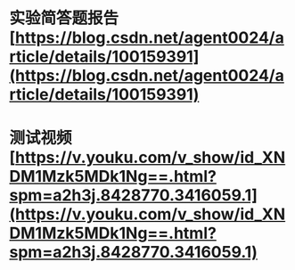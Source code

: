 # 实验简答题报告 [https://blog.csdn.net/agent0024/article/details/100159391](https://blog.csdn.net/agent0024/article/details/100159391)

# 测试视频[https://v.youku.com/v_show/id_XNDM1Mzk5MDk1Ng==.html?spm=a2h3j.8428770.3416059.1](https://v.youku.com/v_show/id_XNDM1Mzk5MDk1Ng==.html?spm=a2h3j.8428770.3416059.1)

